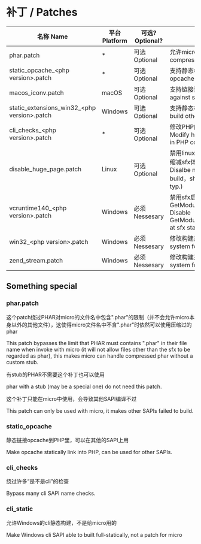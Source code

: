 
# 补丁 / Patches

名称 Name | 平台 Platform | 可选? Optional? | 用途 Usage
--- | --- | --- | ---
phar.patch | * | 可选 Optional | 允许micro使用压缩phar Allow micro use compressed phar
static_opcache_\<php version\>.patch | * | 可选 Optional | 支持静态构建opcache Support build opcache statically
macos_iconv.patch | macOS | 可选 Optional | 支持链接到系统的iconv Support link against system iconv
static_extensions_win32_\<php version\>.patch | Windows | 可选 Optional | 支持静态构建Windows其他扩展 Support build other extensions for windows
cli_checks_\<php version\>.patch | * | 可选 Optional | 修改PHP内核中硬编码的SAPI检查 Modify hardcoden SAPI name checks in PHP core
disable_huge_page.patch | Linux | 可选 Optional | 禁用linux构建的max-page-size选项，缩减sfx体积（典型的， 10M+ -> 5M） Disalbe max-page-size for linux build，shrink sfx size (10M+ -> 5M typ.)
vcruntime140_\<php version\>.patch | Windows | 必须 Nessesary | 禁用sfx启动时GetModuleHandle(vcruntime140(d).dll) Disable GetModuleHandle(vcruntime140(d).dll) at sfx start
win32_\<php version\>.patch | Windows | 必须 Nessesary | 修改构建系统以静态构建 Modify build system for build sfx file
zend_stream.patch | Windows | 必须 Nessesary | 修改构建系统以静态构建 Modify build system for build sfx file

## Something special

### phar.patch

这个patch绕过PHAR对micro的文件名中包含".phar"的限制（并不会允许micro本身以外的其他文件），这使得micro文件名中不含".phar"时依然可以使用压缩过的phar

This patch bypasses the limit that PHAR must contains ".phar" in their file name when invoke with micro (it will not allow files other than the sfx to be regarded as phar), this makes micro can handle compressed phar without a custom stub.

有stub的PHAR不需要这个补丁也可以使用

phar with a stub (may be a special one) do not need this patch.

这个补丁只能在micro中使用，会导致其他SAPI编译不过

This patch can only be used with micro, it makes other SAPIs failed to build.

### static_opcache

静态链接opcache到PHP里，可以在其他的SAPI上用

Make opcache statically link into PHP, can be used for other SAPIs.

### cli_checks

绕过许多“是不是cli”的检查

Bypass many cli SAPI name checks.

### cli_static

允许Windows的cli静态构建，不是给micro用的

Make Windows cli SAPI able to built full-statically, not a patch for micro
